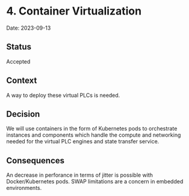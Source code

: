 # 4. Container Virtualization

Date: 2023-09-13

## Status

Accepted

## Context

A way to deploy these virtual PLCs is needed.

## Decision

We will use containers in the form of Kubernetes pods to orchestrate instances and components which handle the compute and networking needed for the virtual PLC engines and state transfer service.

## Consequences

An decrease in perforance in terms of jitter is possible with Docker/Kubernetes pods. SWAP limitations are a concern in embedded environments.
